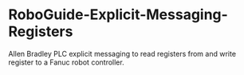 # RoboGuide-Explicit-Messaging-Registers
Allen Bradley PLC explicit messaging to read registers from and write register to a Fanuc robot controller.
